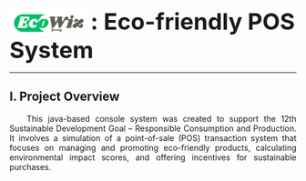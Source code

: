 <img src="assets/logo.png" alt="icon" height="50" style="vertical-align: middle;" /> 
<span style="font-size: 40px; vertical-align: middle; line-height: 50px; font-weight: bold;">: Eco-friendly POS System</span>
<hr />

## I. Project Overview
<p style="text-align: justify; text-indent: 30px;">
        This java-based console system was created to support the 12th Sustainable Development Goal – Responsible Consumption and Production. It involves a simulation of a point-of-sale (POS) transaction system that focuses on managing and promoting eco-friendly products, calculating environmental impact scores, and offering incentives for sustainable purchases.
</p>

